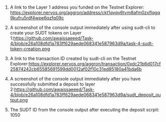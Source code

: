 1. A link to the Layer 1 address you funded on the Testnet Explorer: https://explorer.nervos.org/aggron/address/ckt1qyqy6tvm8afm0zxflqgq9kufru5rdf4wpe6qzfq09c

2. A screenshot of the console output immediately after using sudt-cli to create your SUDT tokens on Layer 1:https://github.com/awaissaeeed/Task-4/blob/e26a108dfd1a783ff629aede068341e587963d9a/task-4-sudt-token-creation.png

3. A link to the transaction ID created by sudt-cli on the Testnet Explorer:https://explorer.nervos.org/aggron/transaction/0xdc21b6d017cf25874242cb65585691599dd0012af02f10c31ed85180a41bda6b

4. A screenshot of the console output immediately after you have successfully submitted a deposit to layer 2:https://github.com/awaissaeeed/Task-4/blob/e26a108dfd1a783ff629aede068341e587963d9a/sudt_deposit_output.png

5. The SUDT ID from the console output after executing the deposit scrpit: 1050

